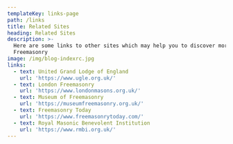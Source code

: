 ```yaml
---
templateKey: links-page
path: /links
title: Related Sites
heading: Related Sites
description: >-
  Here are some links to other sites which may help you to discover more about
  Freemasonry
image: /img/blog-indexrc.jpg
links:
  - text: United Grand Lodge of England
    url: 'https://www.ugle.org.uk/'
  - text: London Freemasonry
    url: 'https://www.londonmasons.org.uk/'
  - text: Museum of Freemasonry
    url: 'https://museumfreemasonry.org.uk/'
  - text: Freemasonry Today
    url: 'https://www.freemasonrytoday.com/'
  - text: Royal Masonic Benevolent Institution
    url: 'https://www.rmbi.org.uk/'
---
```


